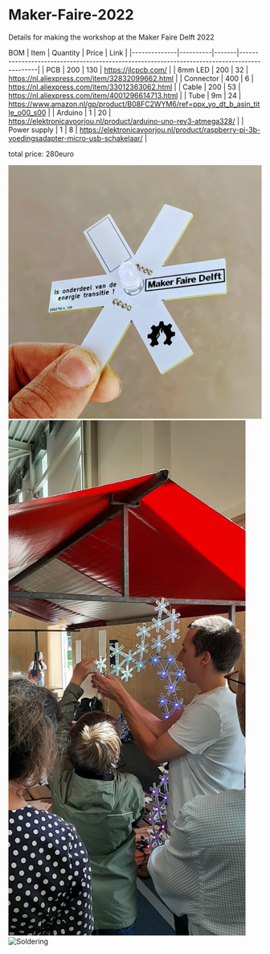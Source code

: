 # Maker-Faire-2022

Details for making the workshop at the Maker Faire Delft 2022

BOM
| Item         | Quantity | Price | Link                                                                                        |
|--------------|----------|-------|---------------------------------------------------------------------------------------------|
| PCB          | 200      | 130   | https://jlcpcb.com/                                                                         |
| 8mm LED      | 200      | 32    | https://nl.aliexpress.com/item/32832099662.html                                             |
| Connector    | 400      | 6     | https://nl.aliexpress.com/item/33012363062.html                                             |
| Cable        | 200      | 53    | https://nl.aliexpress.com/item/4001296614713.html                                           |
| Tube         | 9m       | 24    | https://www.amazon.nl/gp/product/B08FC2WYM6/ref=ppx_yo_dt_b_asin_title_o00_s00              |
| Arduino      | 1        | 20    | https://elektronicavoorjou.nl/product/arduino-uno-rev3-atmega328/                           |
| Power supply | 1        | 8     | https://elektronicavoorjou.nl/product/raspberry-pi-3b-voedingsadapter-micro-usb-schakelaar/ |

total price: 280euro

![Single](media/single.jpg?raw=true "Single")
![During event](media/during-event.jpeg?raw=true "During event")
![Soldering](media/soldering.JPG?raw=true "Soldering")
